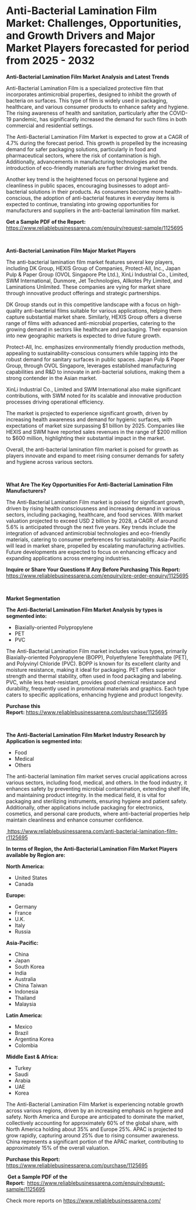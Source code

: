 <p><h1>Anti-Bacterial Lamination Film Market: Challenges, Opportunities, and Growth Drivers and Major Market Players forecasted for period from 2025 - 2032</h1></p><p><strong>Anti-Bacterial Lamination Film Market Analysis and Latest Trends</strong></p>
<p><p>Anti-Bacterial Lamination Film is a specialized protective film that incorporates antimicrobial properties, designed to inhibit the growth of bacteria on surfaces. This type of film is widely used in packaging, healthcare, and various consumer products to enhance safety and hygiene. The rising awareness of health and sanitation, particularly after the COVID-19 pandemic, has significantly increased the demand for such films in both commercial and residential settings.</p><p>The Anti-Bacterial Lamination Film Market is expected to grow at a CAGR of 4.7% during the forecast period. This growth is propelled by the increasing demand for safer packaging solutions, particularly in food and pharmaceutical sectors, where the risk of contamination is high. Additionally, advancements in manufacturing technologies and the introduction of eco-friendly materials are further driving market trends. </p><p>Another key trend is the heightened focus on personal hygiene and cleanliness in public spaces, encouraging businesses to adopt anti-bacterial solutions in their products. As consumers become more health-conscious, the adoption of anti-bacterial features in everyday items is expected to continue, translating into growing opportunities for manufacturers and suppliers in the anti-bacterial lamination film market.</p></p>
<p><strong>Get a Sample PDF of the Report:&nbsp;</strong> <a href="https://www.reliablebusinessarena.com/enquiry/request-sample/1125695?utm_campaign=3189&utm_medium=2&utm_source=Github&utm_content=ia&utm_term=02042025&utm_id=anti-bacterial-lamination-film">https://www.reliablebusinessarena.com/enquiry/request-sample/1125695</a></p>
<p>&nbsp;</p>
<p><strong>Anti-Bacterial Lamination Film Major Market Players</strong></p>
<p><p>The anti-bacterial lamination film market features several key players, including DK Group, HEXIS Group of Companies, Protect-All, Inc., Japan Pulp & Paper Group (OVOL Singapore Pte Ltd.), XinLi Industrial Co., Limited, SWM International, Dunmore, Jet Technologies, Allkotes Pty Limited, and Laminations Unlimited. These companies are vying for market share through innovative product offerings and strategic partnerships.</p><p>DK Group stands out in this competitive landscape with a focus on high-quality anti-bacterial films suitable for various applications, helping them capture substantial market share. Similarly, HEXIS Group offers a diverse range of films with advanced anti-microbial properties, catering to the growing demand in sectors like healthcare and packaging. Their expansion into new geographic markets is expected to drive future growth.</p><p>Protect-All, Inc. emphasizes environmentally friendly production methods, appealing to sustainability-conscious consumers while tapping into the robust demand for sanitary surfaces in public spaces. Japan Pulp & Paper Group, through OVOL Singapore, leverages established manufacturing capabilities and R&D to innovate in anti-bacterial solutions, making them a strong contender in the Asian market.</p><p>XinLi Industrial Co., Limited and SWM International also make significant contributions, with SWM noted for its scalable and innovative production processes driving operational efficiency.</p><p>The market is projected to experience significant growth, driven by increasing health awareness and demand for hygienic surfaces, with expectations of market size surpassing $1 billion by 2025. Companies like HEXIS and SWM have reported sales revenues in the range of $200 million to $600 million, highlighting their substantial impact in the market.</p><p>Overall, the anti-bacterial lamination film market is poised for growth as players innovate and expand to meet rising consumer demands for safety and hygiene across various sectors.</p></p>
<p>&nbsp;</p>
<p><strong>What Are The Key Opportunities For Anti-Bacterial Lamination Film Manufacturers?</strong></p>
<p><p>The Anti-Bacterial Lamination Film market is poised for significant growth, driven by rising health consciousness and increasing demand in various sectors, including packaging, healthcare, and food services. With market valuation projected to exceed USD 2 billion by 2028, a CAGR of around 5.6% is anticipated through the next five years. Key trends include the integration of advanced antimicrobial technologies and eco-friendly materials, catering to consumer preferences for sustainability. Asia-Pacific will lead in market share, propelled by escalating manufacturing activities. Future developments are expected to focus on enhancing efficacy and expanding applications across emerging industries.</p></p>
<p><strong>Inquire or Share Your Questions If Any Before Purchasing This Report:</strong> <a href="https://www.reliablebusinessarena.com/enquiry/pre-order-enquiry/1125695?utm_campaign=3189&utm_medium=2&utm_source=Github&utm_content=ia&utm_term=02042025&utm_id=anti-bacterial-lamination-film">https://www.reliablebusinessarena.com/enquiry/pre-order-enquiry/1125695</a></p>
<p>&nbsp;</p>
<p><strong>Market Segmentation</strong></p>
<p><strong>The Anti-Bacterial Lamination Film Market Analysis by types is segmented into:</strong></p>
<p><ul><li>Biaxially-oriented Polypropylene</li><li>PET</li><li>PVC</li></ul></p>
<p><p>The Anti-Bacterial Lamination Film market includes various types, primarily Biaxially-oriented Polypropylene (BOPP), Polyethylene Terephthalate (PET), and Polyvinyl Chloride (PVC). BOPP is known for its excellent clarity and moisture resistance, making it ideal for packaging. PET offers superior strength and thermal stability, often used in food packaging and labeling. PVC, while less heat-resistant, provides good chemical resistance and durability, frequently used in promotional materials and graphics. Each type caters to specific applications, enhancing hygiene and product longevity.</p></p>
<p><strong>Purchase this Report:&nbsp;</strong><a href="https://www.reliablebusinessarena.com/purchase/1125695?utm_campaign=3189&utm_medium=2&utm_source=Github&utm_content=ia&utm_term=02042025&utm_id=anti-bacterial-lamination-film">https://www.reliablebusinessarena.com/purchase/1125695</a></p>
<p>&nbsp;</p>
<p><strong>The Anti-Bacterial Lamination Film Market Industry Research by Application is segmented into:</strong></p>
<p><ul><li>Food</li><li>Medical</li><li>Others</li></ul></p>
<p><p>The anti-bacterial lamination film market serves crucial applications across various sectors, including food, medical, and others. In the food industry, it enhances safety by preventing microbial contamination, extending shelf life, and maintaining product integrity. In the medical field, it is vital for packaging and sterilizing instruments, ensuring hygiene and patient safety. Additionally, other applications include packaging for electronics, cosmetics, and personal care products, where anti-bacterial properties help maintain cleanliness and enhance consumer confidence.</p></p>
<p><a href="https://www.reliablebusinessarena.com/anti-bacterial-lamination-film-r1125695?utm_campaign=3189&utm_medium=2&utm_source=Github&utm_content=ia&utm_term=02042025&utm_id=anti-bacterial-lamination-film">&nbsp;https://www.reliablebusinessarena.com/anti-bacterial-lamination-film-r1125695</a></p>
<p><strong>In terms of Region, the Anti-Bacterial Lamination Film Market Players available by Region are:</strong></p>
<p>
    <p> <strong> North America: </strong>
        <ul>
            <li>United States</li>
            <li>Canada</li>
        </ul>
        </p> 
    <p> <strong> Europe: </strong>
        <ul>
            <li>Germany</li>
            <li>France</li>
            <li>U.K.</li>
            <li>Italy</li>
            <li>Russia</li>
        </ul>
        </p> 
    <p> <strong> Asia-Pacific: </strong>
        <ul>
            <li>China</li>
            <li>Japan</li>
            <li>South Korea</li>
            <li>India</li>
            <li>Australia</li>
            <li>China Taiwan</li>
            <li>Indonesia</li>
            <li>Thailand</li>
            <li>Malaysia</li>
        </ul>
        </p> 
    <p> <strong> Latin America: </strong>
        <ul>
            <li>Mexico</li>
            <li>Brazil</li>
            <li>Argentina Korea</li>
            <li>Colombia</li>
        </ul>
        </p> 
    <p> <strong> Middle East & Africa: </strong>
        <ul>
            <li>Turkey</li>
            <li>Saudi</li>
            <li>Arabia</li>
            <li>UAE</li>
            <li>Korea</li>
        </ul>
    </p>
    </p>
<p><p>The Anti-Bacterial Lamination Film Market is experiencing notable growth across various regions, driven by an increasing emphasis on hygiene and safety. North America and Europe are anticipated to dominate the market, collectively accounting for approximately 60% of the global share, with North America holding about 35% and Europe 25%. APAC is projected to grow rapidly, capturing around 25% due to rising consumer awareness. China represents a significant portion of the APAC market, contributing to approximately 15% of the overall valuation.</p></p>
<p><strong>Purchase this Report: </strong><a href="https://www.reliablebusinessarena.com/purchase/1125695?utm_campaign=3189&utm_medium=2&utm_source=Github&utm_content=ia&utm_term=02042025&utm_id=anti-bacterial-lamination-film">https://www.reliablebusinessarena.com/purchase/1125695</a></p>
<p>&nbsp;<strong>Get a Sample PDF of the Report:&nbsp;&nbsp;</strong><a href="https://www.reliablebusinessarena.com/enquiry/request-sample/1125695?utm_campaign=3189&utm_medium=2&utm_source=Github&utm_content=ia&utm_term=02042025&utm_id=anti-bacterial-lamination-film">https://www.reliablebusinessarena.com/enquiry/request-sample/1125695</a></p>
<p><strong></strong></p>
<p>Check more reports on <a href="https://www.reliablebusinessarena.com/?utm_campaign=3189&utm_medium=2&utm_source=Github&utm_content=ia&utm_term=02042025&utm_id=anti-bacterial-lamination-film">https://www.reliablebusinessarena.com/</a></p>